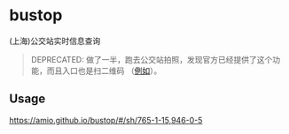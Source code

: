 # bustop

(上海)公交站实时信息查询

> DEPRECATED: 做了一半，跑去公交站拍照，发现官方已经提供了这个功能，而且入口也是扫二维码
>（[例如](http://webapp.shbustong.com:56008/MobileWeb/ForecastChange.aspx?stopid=cn031)）。

## Usage

https://amio.github.io/bustop/#/sh/765-1-15,946-0-5
